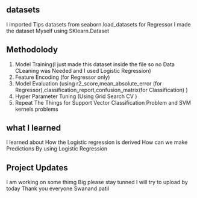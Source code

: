 ## datasets
I imported Tips datasets from seaborn.load_datasets for Regressor
I made the dataset Myself using SKlearn.Dataset

## Methodolody
1. Model Training(I just made this dataset inside the file so no Data CLeaning was Needed and I used Logistic Regression)
2. Feature Encoding (for Regressor only)
3. Model Evaluation (using r2_score,mean_absolute_error (for Regressor),classification_report,confusion_matrix(for Classification) )
4. Hyper Parameter Tuning (Using Grid Search CV )
5. Repeat The Things for Support Vector Classification Problem and  SVM kernels problems

## what I learned
I learned about How the Logistic regression is derived How can we make Predictions By using Logistic Regression

## Project Updates
I am working on some thimg Big please stay tunned I will try to upload by today
Thank you everyone
Swanand patil
